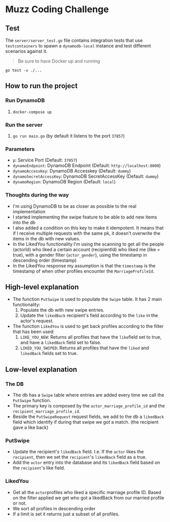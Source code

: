 # Muzz Coding Challenge

## Test

The `server/server_test.go` file contains integration tests that use `testcontainers` to spawn a `dynamodb-local` instance and test different scenarios against it.

> Be sure to have Docker up and running

`go test -v ./...`

## How to run the project

### Run DynamoDB

1. `docker-compose up`

### Run the server

1. `go run main.go` (by default it listens to the port `37857`)

### Parameters
* `p`: Service Port (Default: `37857`)
* `dynamoEndpoint`: DynamoDB Endpoint (Default: `http://localhost:8000`)
* `dynamoAccessKey`: DynamoDB Accesskey (Default: `dummy`)
* `dynamoSecretAccessKey`: DynamoDB SecretAccessKey (Default: `dummy`)
* `dynamoRegion`: DynamoDB Region (Default: `local`)

### Thoughts during the way

* I'm using DynamoDB to be as closer as possible to the real implementation
* I started implementing the swipe feature to be able to add new items into the db
* I also added a condition on this key to make it idempotent. It means that if I receive multiple requests with the same pk, it doesn't overwrite the items in the db with new values.
* In the LikedYou functionality I'm using the scanning to get all the people (actorId) who liked a certain account (recipientId) who liked me (like = true), with a gender filter (`actor_gender`), using the timestamp in descending order (timestamp)
* In the LikedYou response my assumption is that the `timestamp` is the timestamp of when other profiles encounter the `MarriageProfileId`.


## High-level explanation

* The function `PutSwipe` is used to populate the `Swipe` table. It has 2 main functionality:
    1. Populate the db with new swipe entries.
    2. Update the `likedBack` recipient's field according to the `like` in the actor's request.
* The function `LikedYou` is used to get back profiles according to the filter that has been used:
    1. `LIKE_YOU_NEW`: Returns all profiles that have the `like`field set to true, and have a `likedBack` field set to false.
    2. `LIKED_YOU_SWIPED`: Returns all profiles that have the `liked` and `likedBack` fields set to true.

## Low-level explanation

### The DB

* The db has a `Swipe` table where entries are added every time we call the `PutSwipe` function.
* The primary key is composed by the `actor_marriage_profile_id` and the `recipient_marriage_profile_id`.
* Beside the `PutSwipeRequest` request fields, we add to the db a `likedBack` field which identify if during that swipe we got a match. (the recipient gave a like back)

### PutSwipe
* Update the recipient's `likedBack` field. I.e. If the `actor` likes the `recipient`, then we set the `recipient`'s `likedBack` field as a true.
* Add the `actor` entry into the database and its `likedBack` field based on the `recipient`'s like field.

### LikedYou
* Get all the `actor`profiles who liked a specific marriage profile ID. Based on the filter applied we get who got a likedBack from our married profile or not.
* We sort all profiles in descending order
* If a limit is set it returns just a subset of all profiles.

